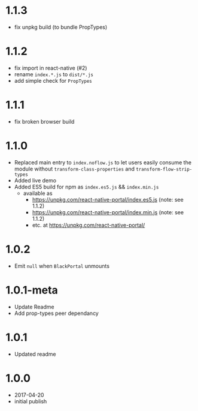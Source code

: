 # 1.1.3
- fix unpkg build (to bundle PropTypes)

# 1.1.2
- fix import in react-native (#2)
- rename `index.*.js` to `dist/*.js`
- add simple check for `PropTypes`

# 1.1.1
- fix broken browser build

# 1.1.0
- Replaced main entry to `index.noflow.js` to let users easily consume the module without `transform-class-properties` and `transform-flow-strip-types`
- Added live demo
- Added ES5 build for npm as `index.es5.js` && `index.min.js`
  - available as
    - https://unpkg.com/react-native-portal/index.es5.js (note: see 1.1.2)
    - https://unpkg.com/react-native-portal/index.min.js (note: see 1.1.2)
    - etc. at https://unpkg.com/react-native-portal/

# 1.0.2

- Emit `null` when `BlackPortal` unmounts

# 1.0.1-meta

- Update Readme
- Add prop-types peer dependancy

# 1.0.1

- Updated readme

# 1.0.0

- 2017-04-20
- initial publish
